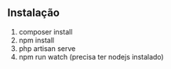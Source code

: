 ## Instalação

1. composer install
2. npm install
3. php artisan serve
4. npm run watch  (precisa ter nodejs instalado)